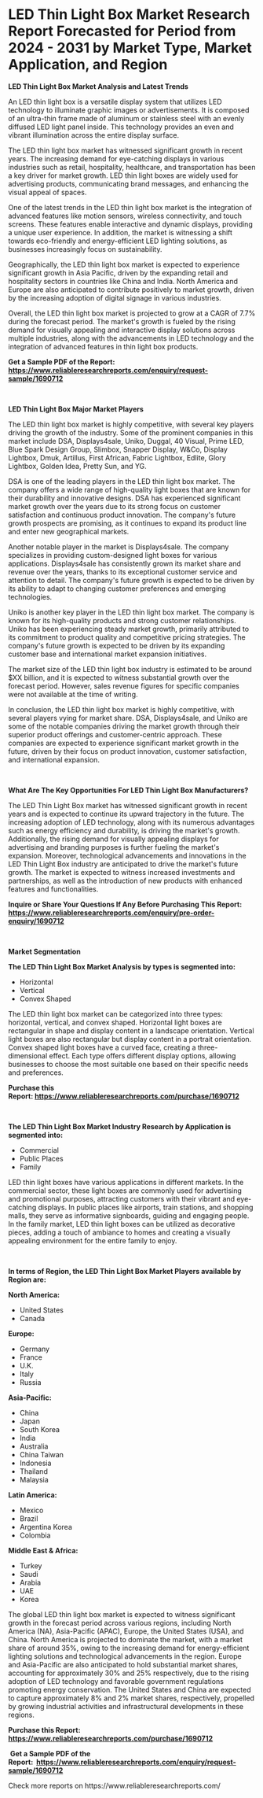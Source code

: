 <p><h1>LED Thin Light Box Market Research Report Forecasted for Period from 2024 -  2031 by Market Type, Market Application, and Region</h1></p><p><strong>LED Thin Light Box Market Analysis and Latest Trends</strong></p>
<p><p>An LED thin light box is a versatile display system that utilizes LED technology to illuminate graphic images or advertisements. It is composed of an ultra-thin frame made of aluminum or stainless steel with an evenly diffused LED light panel inside. This technology provides an even and vibrant illumination across the entire display surface.</p><p>The LED thin light box market has witnessed significant growth in recent years. The increasing demand for eye-catching displays in various industries such as retail, hospitality, healthcare, and transportation has been a key driver for market growth. LED thin light boxes are widely used for advertising products, communicating brand messages, and enhancing the visual appeal of spaces.</p><p>One of the latest trends in the LED thin light box market is the integration of advanced features like motion sensors, wireless connectivity, and touch screens. These features enable interactive and dynamic displays, providing a unique user experience. In addition, the market is witnessing a shift towards eco-friendly and energy-efficient LED lighting solutions, as businesses increasingly focus on sustainability.</p><p>Geographically, the LED thin light box market is expected to experience significant growth in Asia Pacific, driven by the expanding retail and hospitality sectors in countries like China and India. North America and Europe are also anticipated to contribute positively to market growth, driven by the increasing adoption of digital signage in various industries.</p><p>Overall, the LED thin light box market is projected to grow at a CAGR of 7.7% during the forecast period. The market's growth is fueled by the rising demand for visually appealing and interactive display solutions across multiple industries, along with the advancements in LED technology and the integration of advanced features in thin light box products.</p></p>
<p><strong>Get a Sample PDF of the Report:&nbsp; <a href="https://www.reliableresearchreports.com/enquiry/request-sample/1690712">https://www.reliableresearchreports.com/enquiry/request-sample/1690712</a></strong></p>
<p>&nbsp;</p>
<p><strong>LED Thin Light Box Major Market Players</strong></p>
<p><p>The LED thin light box market is highly competitive, with several key players driving the growth of the industry. Some of the prominent companies in this market include DSA, Displays4sale, Uniko, Duggal, 40 Visual, Prime LED, Blue Spark Design Group, Slimbox, Snapper Display, W&Co, Display Lightbox, Dmuk, Artillus, First African, Fabric Lightbox, Edlite, Glory Lightbox, Golden Idea, Pretty Sun, and YG.</p><p>DSA is one of the leading players in the LED thin light box market. The company offers a wide range of high-quality light boxes that are known for their durability and innovative designs. DSA has experienced significant market growth over the years due to its strong focus on customer satisfaction and continuous product innovation. The company's future growth prospects are promising, as it continues to expand its product line and enter new geographical markets.</p><p>Another notable player in the market is Displays4sale. The company specializes in providing custom-designed light boxes for various applications. Displays4sale has consistently grown its market share and revenue over the years, thanks to its exceptional customer service and attention to detail. The company's future growth is expected to be driven by its ability to adapt to changing customer preferences and emerging technologies.</p><p>Uniko is another key player in the LED thin light box market. The company is known for its high-quality products and strong customer relationships. Uniko has been experiencing steady market growth, primarily attributed to its commitment to product quality and competitive pricing strategies. The company's future growth is expected to be driven by its expanding customer base and international market expansion initiatives.</p><p>The market size of the LED thin light box industry is estimated to be around $XX billion, and it is expected to witness substantial growth over the forecast period. However, sales revenue figures for specific companies were not available at the time of writing.</p><p>In conclusion, the LED thin light box market is highly competitive, with several players vying for market share. DSA, Displays4sale, and Uniko are some of the notable companies driving the market growth through their superior product offerings and customer-centric approach. These companies are expected to experience significant market growth in the future, driven by their focus on product innovation, customer satisfaction, and international expansion.</p></p>
<p>&nbsp;</p>
<p><strong>What Are The Key Opportunities For LED Thin Light Box Manufacturers?</strong></p>
<p><p>The LED Thin Light Box market has witnessed significant growth in recent years and is expected to continue its upward trajectory in the future. The increasing adoption of LED technology, along with its numerous advantages such as energy efficiency and durability, is driving the market's growth. Additionally, the rising demand for visually appealing displays for advertising and branding purposes is further fueling the market's expansion. Moreover, technological advancements and innovations in the LED Thin Light Box industry are anticipated to drive the market's future growth. The market is expected to witness increased investments and partnerships, as well as the introduction of new products with enhanced features and functionalities.</p></p>
<p><strong>Inquire or Share Your Questions If Any Before Purchasing This Report: <a href="https://www.reliableresearchreports.com/enquiry/pre-order-enquiry/1690712">https://www.reliableresearchreports.com/enquiry/pre-order-enquiry/1690712</a></strong></p>
<p>&nbsp;</p>
<p><strong>Market Segmentation</strong></p>
<p><strong>The LED Thin Light Box Market Analysis by types is segmented into:</strong></p>
<p><ul><li>Horizontal</li><li>Vertical</li><li>Convex Shaped</li></ul></p>
<p><p>The LED thin light box market can be categorized into three types: horizontal, vertical, and convex shaped. Horizontal light boxes are rectangular in shape and display content in a landscape orientation. Vertical light boxes are also rectangular but display content in a portrait orientation. Convex shaped light boxes have a curved face, creating a three-dimensional effect. Each type offers different display options, allowing businesses to choose the most suitable one based on their specific needs and preferences.</p></p>
<p><strong>Purchase this Report:&nbsp;<a href="https://www.reliableresearchreports.com/purchase/1690712">https://www.reliableresearchreports.com/purchase/1690712</a></strong></p>
<p>&nbsp;</p>
<p><strong>The LED Thin Light Box Market Industry Research by Application is segmented into:</strong></p>
<p><ul><li>Commercial</li><li>Public Places</li><li>Family</li></ul></p>
<p><p>LED thin light boxes have various applications in different markets. In the commercial sector, these light boxes are commonly used for advertising and promotional purposes, attracting customers with their vibrant and eye-catching displays. In public places like airports, train stations, and shopping malls, they serve as informative signboards, guiding and engaging people. In the family market, LED thin light boxes can be utilized as decorative pieces, adding a touch of ambiance to homes and creating a visually appealing environment for the entire family to enjoy.</p></p>
<p>&nbsp;</p>
<p><strong>In terms of Region, the LED Thin Light Box Market Players available by Region are:</strong></p>
<p>
    <p> <strong> North America: </strong>
        <ul>
            <li>United States</li>
            <li>Canada</li>
        </ul>
        </p> 
    <p> <strong> Europe: </strong>
        <ul>
            <li>Germany</li>
            <li>France</li>
            <li>U.K.</li>
            <li>Italy</li>
            <li>Russia</li>
        </ul>
        </p> 
    <p> <strong> Asia-Pacific: </strong>
        <ul>
            <li>China</li>
            <li>Japan</li>
            <li>South Korea</li>
            <li>India</li>
            <li>Australia</li>
            <li>China Taiwan</li>
            <li>Indonesia</li>
            <li>Thailand</li>
            <li>Malaysia</li>
        </ul>
        </p> 
    <p> <strong> Latin America: </strong>
        <ul>
            <li>Mexico</li>
            <li>Brazil</li>
            <li>Argentina Korea</li>
            <li>Colombia</li>
        </ul>
        </p> 
    <p> <strong> Middle East & Africa: </strong>
        <ul>
            <li>Turkey</li>
            <li>Saudi</li>
            <li>Arabia</li>
            <li>UAE</li>
            <li>Korea</li>
        </ul>
    </p>
    </p>
<p><p>The global LED thin light box market is expected to witness significant growth in the forecast period across various regions, including North America (NA), Asia-Pacific (APAC), Europe, the United States (USA), and China. North America is projected to dominate the market, with a market share of around 35%, owing to the increasing demand for energy-efficient lighting solutions and technological advancements in the region. Europe and Asia-Pacific are also anticipated to hold substantial market shares, accounting for approximately 30% and 25% respectively, due to the rising adoption of LED technology and favorable government regulations promoting energy conservation. The United States and China are expected to capture approximately 8% and 2% market shares, respectively, propelled by growing industrial activities and infrastructural developments in these regions.</p></p>
<p><strong>Purchase this Report: <a href="https://www.reliableresearchreports.com/purchase/1690712">https://www.reliableresearchreports.com/purchase/1690712</a></strong></p>
<p>&nbsp;<strong>Get a Sample PDF of the Report:&nbsp;&nbsp;<a href="https://www.reliableresearchreports.com/enquiry/request-sample/1690712">https://www.reliableresearchreports.com/enquiry/request-sample/1690712</a></strong></p>
<p><strong></strong></p>
<p>Check more reports on https://www.reliableresearchreports.com/</p>